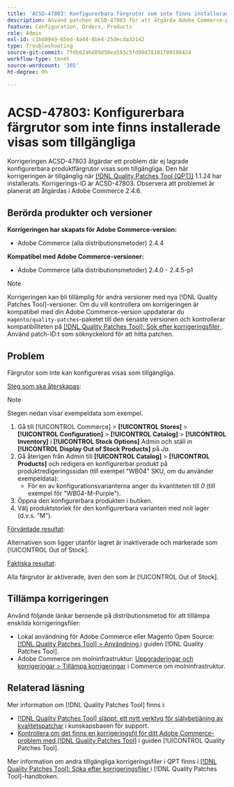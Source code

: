 ```yaml
---
title: 'ACSD-47803: Konfigurerbara färgrutor som inte finns installerade visas som tillgängliga'
description: Använd patchen ACSD-47803 för att åtgärda Adobe Commerce-problemet där färdiga konfigurerbara färgrutor visas som tillgängliga.
feature: Configuration, Orders, Products
role: Admin
exl-id: c1b80949-65ed-4a44-8be4-25decda32142
type: Troubleshooting
source-git-commit: 7fdb02a6d89d50ea593c5fd99d78101f89198424
workflow-type: tm+mt
source-wordcount: '385'
ht-degree: 0%

---
```


# ACSD-47803: Konfigurerbara färgrutor som inte finns installerade visas som tillgängliga

Korrigeringen ACSD-47803 åtgärdar ett problem där ej lagrade konfigurerbara produktfärgrutor visas som tillgängliga. Den här korrigeringen är tillgänglig när [[!DNL Quality Patches Tool (QPT)]](https://experienceleague.adobe.com/sv/docs/commerce-operations/tools/quality-patches-tool/quality-patches-tool-to-self-serve-quality-patches) 1.1.24 har installerats. Korrigerings-ID är ACSD-47803. Observera att problemet är planerat att åtgärdas i Adobe Commerce 2.4.6.

## Berörda produkter och versioner

**Korrigeringen har skapats för Adobe Commerce-version:**

* Adobe Commerce (alla distributionsmetoder) 2.4.4

**Kompatibel med Adobe Commerce-versioner:**

* Adobe Commerce (alla distributionsmetoder) 2.4.0 - 2.4.5-p1

>[!NOTE]
>
>Korrigeringen kan bli tillämplig för andra versioner med nya [!DNL Quality Patches Tool]-versioner. Om du vill kontrollera om korrigeringen är kompatibel med din Adobe Commerce-version uppdaterar du `magento/quality-patches`-paketet till den senaste versionen och kontrollerar kompatibiliteten på [[!DNL Quality Patches Tool]: Sök efter korrigeringsfiler ](https://experienceleague.adobe.com/tools/commerce-quality-patches/index.html?lang=sv-SE). Använd patch-ID:t som söknyckelord för att hitta patchen.

## Problem

Färgrutor som inte kan konfigureras visas som tillgängliga.

<u>Steg som ska återskapas</u>:

>[!NOTE]
>
>Stegen nedan visar exempeldata som exempel.

1. Gå till [!UICONTROL Commerce] > **[!UICONTROL Stores]** > **[!UICONTROL Configuration]** > **[!UICONTROL Catalog]** > **[!UICONTROL Inventory]** i **[!UICONTROL Stock Options]** Admin och ställ in **[!UICONTROL Display Out of Stock Products]** på *Ja*.
1. Gå återigen från Admin till **[!UICONTROL Catalog]** > **[!UICONTROL Products]** och redigera en konfigurerbar produkt på produktredigeringssidan (till exempel &quot;WB04&quot; SKU, om du använder exempeldata):
   * För en av konfigurationsvarianterna anger du kvantiteten till *0* (till exempel för &quot;WB04-M-Purple&quot;).
1. Öppna den konfigurerbara produkten i butiken.
1. Välj produktstorlek för den konfigurerbara varianten med noll lager (d.v.s. &quot;M&quot;).

<u>Förväntade resultat</u>:

Alternativen som ligger utanför lagret är inaktiverade och markerade som [!UICONTROL Out of Stock].

<u>Faktiska resultat</u>:

Alla färgrutor är aktiverade, även den som är [!UICONTROL Out of Stock].

## Tillämpa korrigeringen

Använd följande länkar beroende på distributionsmetod för att tillämpa enskilda korrigeringsfiler:

* Lokal användning för Adobe Commerce eller Magento Open Source: [[!DNL Quality Patches Tool] > Användning ](/help/tools/quality-patches-tool/usage.md) i guiden [!DNL Quality Patches Tool].
* Adobe Commerce om molninfrastruktur: [Uppgraderingar och korrigeringar > Tillämpa korrigeringar](https://experienceleague.adobe.com/docs/commerce-cloud-service/user-guide/develop/upgrade/apply-patches.html?lang=sv-SE) i Commerce om molninfrastruktur.

## Relaterad läsning

Mer information om [!DNL Quality Patches Tool] finns i:

* [[!DNL Quality Patches Tool] släppt: ett nytt verktyg för självbetjäning av kvalitetspatchar](https://experienceleague.adobe.com/sv/docs/commerce-operations/tools/quality-patches-tool/quality-patches-tool-to-self-serve-quality-patches) i kunskapsbasen för support.
* [Kontrollera om det finns en korrigeringsfil för ditt Adobe Commerce-problem med  [!DNL Quality Patches Tool]](/help/tools/quality-patches-tool/patches-available-in-qpt/check-patch-for-magento-issue-with-magento-quality-patches.md) i guiden [!UICONTROL Quality Patches Tool].


Mer information om andra tillgängliga korrigeringsfiler i QPT finns i [[!DNL Quality Patches Tool]: Söka efter korrigeringsfiler ](https://experienceleague.adobe.com/tools/commerce-quality-patches/index.html?lang=sv-SE) i [!DNL Quality Patches Tool]-handboken.
